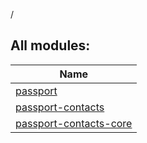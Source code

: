 /

## All modules:

| Name |
|---|
| [passport](passport/index.md) |  |
| [passport-contacts](passport-contacts/index.md) |  |
| [passport-contacts-core](passport-contacts-core/index.md) |  |
